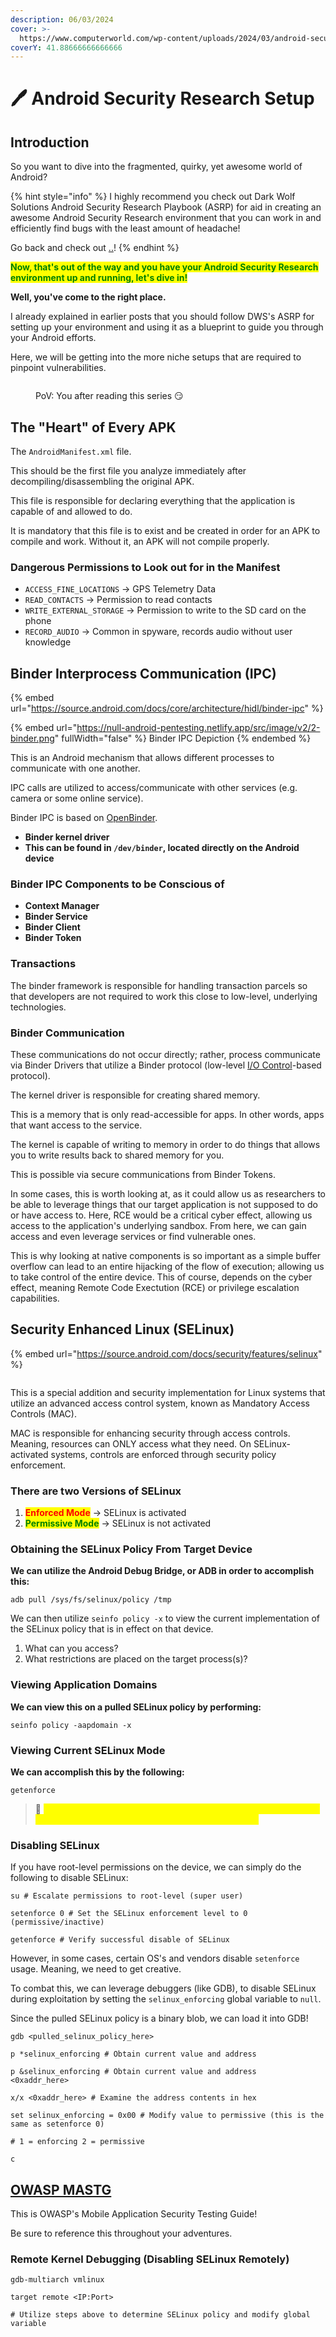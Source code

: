 ```yaml
---
description: 06/03/2024
cover: >-
  https://www.computerworld.com/wp-content/uploads/2024/03/android-security-100913715-orig.jpg?quality=50&strip=all
coverY: 41.88666666666666
---
```


# 🖊️ Android Security Research Setup

## Introduction

So you want to dive into the fragmented, quirky, yet awesome world of Android?

{% hint style="info" %}
I highly recommend you check out Dark Wolf Solutions Android Security Research Playbook (ASRP) for aid in creating an awesome Android Security Research environment that you can work in and efficiently find bugs with the least amount of headache!

Go back and check out [..](../ "mention")!
{% endhint %}

<mark style="color:green;">**Now, that's out of the way and you have your Android Security Research environment up and running, let's dive in!**</mark>

**Well, you've come to the right place.**

I already explained in earlier posts that you should follow DWS's ASRP for setting up your environment and using it as a blueprint to guide you through your Android efforts.&#x20;

Here, we will be getting into the more niche setups that are required to pinpoint vulnerabilities.&#x20;

<figure><img src="../../.gitbook/assets/Screenshot 2024-06-12 at 5.31.42 AM.png" alt=""><figcaption><p>PoV: You after reading this series <span data-gb-custom-inline data-tag="emoji" data-code="1f60f">😏</span></p></figcaption></figure>

## The "Heart" of Every APK

The `AndroidManifest.xml` file.

This should be the first file you analyze immediately after decompiling/disassembling the original APK.

This file is responsible for declaring everything that the application is capable of and allowed to do.&#x20;

It is mandatory that this file is to exist and be created in order for an APK to compile and work. Without it, an APK will not compile properly.&#x20;

### Dangerous Permissions to Look out for in the Manifest

* `ACCESS_FINE_LOCATIONS` -> GPS Telemetry Data
* `READ_CONTACTS` -> Permission to read contacts
* `WRITE_EXTERNAL_STORAGE` -> Permission to write to the SD card on the phone
* `RECORD_AUDIO` -> Common in spyware, records audio without user knowledge

## Binder Interprocess Communication (IPC)

{% embed url="https://source.android.com/docs/core/architecture/hidl/binder-ipc" %}

{% embed url="https://null-android-pentesting.netlify.app/src/image/v2/2-binder.png" fullWidth="false" %}
Binder IPC Depiction
{% endembed %}

This is an Android mechanism that allows different processes to communicate with one another.

IPC calls are utilized to access/communicate with other services (e.g. camera or some online service).

Binder IPC is based on [OpenBinder](https://en.wikipedia.org/wiki/OpenBinder).

* **Binder kernel driver**
* **This can be found in `/dev/binder`, located directly on the Android device**

### Binder IPC Components to be Conscious of

* **Context Manager**
* **Binder Service**
* **Binder Client**
* **Binder Token**

### Transactions

The binder framework is responsible for handling transaction parcels so that developers are not required to work this close to low-level, underlying technologies.

### Binder Communication

These communications do not occur directly; rather, process communicate via Binder Drivers that utilize a Binder protocol (low-level [I/O Control](https://en.wikipedia.org/wiki/Ioctl)-based protocol).

The kernel driver is responsible for creating shared memory.

This is a memory that is only read-accessible for apps. In other words, apps that want access to the service.

The kernel is capable of writing to memory in order to do things that allows you to write results back to shared memory for you.

This is possible via secure communications from Binder Tokens.

In some cases, this is worth looking at, as it could allow us as researchers to be able to leverage things that our target application is not supposed to do or have access to. Here, RCE would be a critical cyber effect, allowing us access to the application's underlying sandbox. From here, we can gain access and even leverage services or find vulnerable ones.

This is why looking at native components is so important as a simple buffer overflow can lead to an entire hijacking of the flow of execution; allowing us to take control of the entire device. This of course, depends on the cyber effect, meaning Remote Code Exectution (RCE) or privilege escalation capabilities.&#x20;

## Security Enhanced Linux (SELinux)

{% embed url="https://source.android.com/docs/security/features/selinux" %}

<figure><img src="../../.gitbook/assets/image (3) (1) (1) (1) (1).png" alt=""><figcaption></figcaption></figure>

This is a special addition and security implementation for Linux systems that utilize an advanced access control system, known as Mandatory Access Controls (MAC).

MAC is responsible for enhancing security through access controls. Meaning, resources can ONLY access what they need. On SELinux-activated systems, controls are enforced through security policy enforcement.&#x20;

### There are two Versions of SELinux

1. <mark style="color:red;">**Enforced Mode**</mark> -> SELinux is activated
2. <mark style="color:green;">**Permissive Mode**</mark> -> SELinux is not activated

### Obtaining the SELinux Policy From Target Device

**We can utilize the Android Debug Bridge, or ADB in order to accomplish this:**

```
adb pull /sys/fs/selinux/policy /tmp
```

We can then utilize `seinfo policy -x` to view the current implementation of the SELinux policy that is in effect on that device.

1. What can you access?
2. What restrictions are placed on the target process(s)?

### Viewing Application Domains

**We can view this on a pulled SELinux policy by performing:**

```
seinfo policy -aapdomain -x
```

### Viewing Current SELinux Mode

**We can accomplish this by the following:**

```
getenforce
```

> :thinking: <mark style="color:yellow;">**Remember, enforcing = SELinux is enabled, permissive = logging is enabled and verbose, but SELinux is not enforced.**</mark>

### Disabling SELinux

If you have root-level permissions on the device, we can simply do the following to disable SELinux:

```
su # Escalate permissions to root-level (super user)

setenforce 0 # Set the SELinux enforcement level to 0 (permissive/inactive)

getenforce # Verify successful disable of SELinux
```

However, in some cases, certain OS's and vendors disable `setenforce` usage. Meaning, we need to get creative.

To combat this, we can leverage debuggers (like GDB), to disable SELinux during exploitation by setting the `selinux_enforcing` global variable to `null`.

Since the pulled SELinux policy is a binary blob, we can load it into GDB!

```
gdb <pulled_selinux_policy_here>

p *selinux_enforcing # Obtain current value and address

p &selinux_enforcing # Obtain current value and address
<0xaddr_here>

x/x <0xaddr_here> # Examine the address contents in hex

set selinux_enforcing = 0x00 # Modify value to permissive (this is the same as setenforce 0)

# 1 = enforcing 2 = permissive

c
```

## [OWASP MASTG](https://mas.owasp.org/MASTG/)

This is OWASP's Mobile Application Security Testing Guide!

Be sure to reference this throughout your adventures.

### Remote Kernel Debugging (Disabling SELinux Remotely)

```
gdb-multiarch vmlinux

target remote <IP:Port>

# Utilize steps above to determine SELinux policy and modify global variable
```

